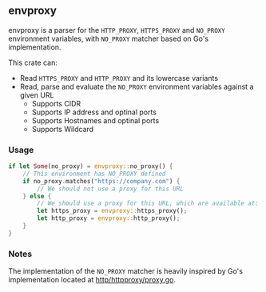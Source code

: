 ## envproxy

envproxy is a parser for the `HTTP_PROXY`, `HTTPS_PROXY` and `NO_PROXY` environment variables, with `NO_PROXY` matcher based on Go's implementation.

This crate can:

- Read `HTTPS_PROXY` and `HTTP_PROXY` and its lowercase variants
- Read, parse and evaluate the `NO_PROXY` environment variables against a given URL
    - Supports CIDR
    - Supports IP address and optinal ports
    - Supports Hostnames and optinal ports
    - Supports Wildcard

### Usage

```rust
if let Some(no_proxy) = envproxy::no_proxy() {
    // This environment has NO_PROXY defined
    if no_proxy.matches("https://company.com") {
        // We should not use a proxy for this URL
    } else {
        // We should use a proxy for this URL, which are available at:
        let https_proxy = envproxy::https_proxy();
        let http_proxy = envproxy::http_proxy();
    }
}
```

### Notes

The implementation of the `NO_PROXY` matcher is heavily inspired by Go's implementation located at [http/httpproxy/proxy.go](https://github.com/golang/net/blob/master/http/httpproxy/proxy.go).